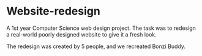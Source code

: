 # Website-redesign

A 1st year Computer Science web design project. The task was to redesign a real-world poorly designed website to give it a fresh look. 

The redesign was created by 5 people, and we recreated Bonzi Buddy.

